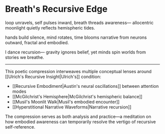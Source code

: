 # Breath's Recursive Edge

loop unravels,
self pulses inward,
breath threads awareness—
allocentric moonlight
quietly reflects
hemispheric tides.

hands build silence,
mind rotates,
time blooms narrative
from neurons outward,
fractal
and embodied.

I dance recursion—
gravity ignores belief,
yet minds spin worlds
from stories we breathe.

---

This poetic compression interweaves multiple conceptual lenses around [[Ulrich's Recursive Insight|Ulrich's]] condition:

- [[Recursive Embodiment|Austin's neural oscillations]] between attention modes
- [[McGilchrist's Hemisphere|McGilchrist's hemispheric balance]]
- [[Musil's Moonlit Walk|Musil's embodied encounter]]
- [[Hyperstitional Narrative Waveforms|Narrative recursion]]

The compression serves as both analysis and practice—a meditation on how embodied awareness can temporarily resolve the vertigo of recursive self-reference. 
